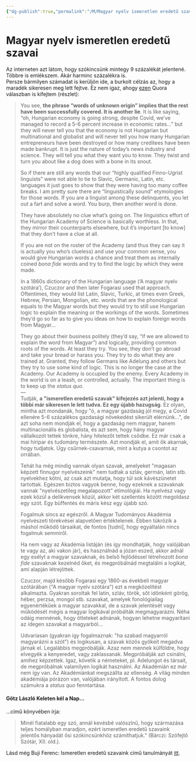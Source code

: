 ```yaml
---
{"dg-publish":true,"permalink":"/M/Magyar nyelv ismeretlen eredetű szavai/","title":"Magyar nyelv ismeretlen eredetű szavai","tags":["Englishtexttranslated"],"created":"2023-12-27T05:53","updated":"2023-12-27T05:53"}
---
```



# Magyar nyelv ismeretlen eredetű szavai

Az interneten azt látom, hogy szókincsünk mintegy 9 százalékát jelentené. Többre is emlékszem. Akár harminc százalékra is.  
Persze bármilyen számadat is kerüljön ide, a burkolt célzás az, hogy a maradék sikeresen meg lett fejtve. Ez nem igaz, ahogy [ezen](https://qr.ae/pvYGHs) Quora válaszban is kifejtem (részlet):  
> You see, **the phrase “words of unknown origin” implies that the rest have been successfully covered. It is another lie**. It is like saying, “oh, Hungarian economy is going strong, despite Covid, we’ve managed to record a 5-6 percent increase in economic rates…” but they will never tell you that the economy is not Hungarian but multinational and globalist and will never tell you how many Hungarian entrepreneurs have been destroyed or how many creditees have been made bankrupt. It is just the nature of today’s news industry and science. They will tell you what they want you to know. They twist and turn you about like a dog does with a bone in its snout.
>
> So if there are still any words that our “highly qualified Finno-Ugrist linguists” were not able to tie to Slavic, Germanic, Latin, etc. languages it just goes to show that they were having too many coffee breaks. I am pretty sure there are “linguistically sound” etymologies for those words. If you are a linguist among these delinquents, you let out a fart and solve a word. You burp, then another word is done.  
>
> They have absolutely no clue what’s going on. The linguistics effort of the Hungarian Academy of Science is basically worthless. In that, they mirror their counterparts elsewhere, but it’s important \[to know\] that they don’t have a clue at all.  
>
> If you are not on the roster of the Academy (and thus they can say it is actually you who’s clueless) and use your common sense, you would give Hungarian words a chance and treat them as internally coined *bona fide* words and try to find the logic by which they were made.  
>
> In a 1860s dictionary of the Hungarian language (‘A magyar nyelv szótára’), Czuczor and then later Fogarasi used that approach. Oftentimes, they would list Latin, Slavic, Turkic, at times even Greek, Hebrew, Persian, Mongolian, etc. words that are the phonological equals to the Magyar words but they would try to still use Hungarian logic to explain the meaning or the workings of the words. Sometimes they’d go so far as to give you ideas on how to explain foreign words from Magyar…  
>
> They go about their business politely (they’d say, “if we are allowed to explain the word from Magyar”) and logically, providing common roots of the words. At least they try. You see, they don’t go abroad and take your bread or harass you. They try to do what they are trained at. Granted, they follow Germans like Adelung and others but they try to use some kind of logic. This is no longer the case at the Academy. Our Academy is occupied by the enemy. Every Academy in the world is on a leash, or controlled, actually. The important thing is to keep up the *status quo*.  
> —  
> Tudják, **a "ismeretlen eredetű szavak" kifejezés azt jelenti, hogy a többi már sikeresen le lett tudva. Ez egy újabb hazugság**. Ez olyan, mintha azt mondanák, hogy "ó, a magyar gazdaság jól megy, a Covid ellenére 5-6 százalékos gazdasági növekedést sikerült elérnünk...", de azt soha nem mondják el, hogy a gazdaság nem magyar, hanem multinacionális és globalista, és azt sem, hogy hány magyar vállalkozót tettek tönkre, hány hitelezőt tettek csődbe. Ez már csak a mai híripar és tudomány természete. Azt mondják el, amit ők akarnak, hogy tudjatok. Úgy csűrnek-csavarnak, mint a kutya a csontot az orrában.
>
> Tehát ha még mindig vannak olyan szavak, amelyeket "magasan képzett finnugor nyelvészeink" nem tudtak a szláv, germán, latin stb. nyelvekhez kötni, az csak azt mutatja, hogy túl sok kávészünetet tartottak. Egészen biztos vagyok benne, hogy ezeknek a szavaknak vannak "nyelvészetileg megalapozott" etimológiái. Ha nyelvész vagy ezek közül a delikvensek közül, akkor két szellentés között megoldasz egy szót. Egy büffentés és máris kész egy újabb szó.
>
> Fogalmuk sincs az egészről. A Magyar Tudományos Akadémia nyelvészeti törekvései alapvetően értéktelenek. Ebben tükrözik a máshol működő társaikat, de fontos \[tudni\], hogy egyáltalán nincs fogalmuk semmiről.
>
> Ha nem vagy az Akadémia listáján (és így mondhatják, hogy valójában te vagy az, aki vakon jár), és használnád a józan eszed, akkor adnál egy esélyt a magyar szavaknak, és belső fejlődéssel létrehozott *bona fide* szavaknak kezelnéd őket, és megpróbálnád megtalálni a logikát, ami alapján létrejöttek.
>
> Czuczor, majd később Fogarasi egy 1860-as évekbeli magyar szótárában ("A magyar nyelv szótára") ezt a megközelítést alkalmazta. Gyakran soroltak fel latin, szláv, török, sőt időnként görög, héber, perzsa, mongol stb. szavakat, amelyek fonológiailag egyenértékűek a magyar szavakkal, de a szavak jelentését vagy működését mégis a magyar logikával próbálták megmagyarázni. Néha odáig mennének, hogy ötleteket adnának, hogyan lehetne magyarítani az idegen szavakat a magyarból...  
>
> Udvariasan (gyakran így fogalmaznak: "ha szabad magyarról magyarázni a szót") és logikusan, a szavak közös gyökeit megadva járnak el. Legalábbis megpróbálják. Azaz nem mennek külföldre, hogy elvegyék a kenyeredet, vagy zaklassanak. Megpróbálják azt csinálni, amihez képzettek. Igaz, követik a németeket, pl. Adelungot és társait, de megpróbálnak valamilyen logikát használni. Az Akadémián ez már nem így van. Az Akadémiánkat megszállta az ellenség. A világ minden akadémiája pórázon van, valójában irányított. A fontos dolog számukra a *status quo* fenntartása.  

#### Götz László Keleten kél a Nap...

...című könyvében írja:
> Minél fiatalabb egy szó, annál kevésbé valószínű, hogy származása teljes homályban maradjon, ezért ismeretlen eredetű szavaink jelentős hányadát ősi szókincsünkhöz számíthatjuk." (Bárczi: Szófejtő Szótár, XII. old.).  

Lásd még Buji Ferenc: Ismeretlen eredetű szavaink című tanulmányát [itt](https://www.bujiferenc.hu/download/tanulmanyok/tanulmanyok_06.pdf). 